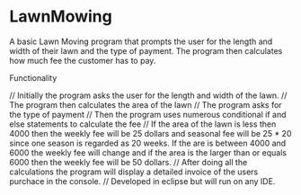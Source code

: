 # LawnMowing
A basic Lawn Moving program that prompts the user for the length and width of their lawn and the type of payment. The program then calculates how much fee the customer has to pay. 

Functionality

// Initially the program asks the user for the length and width of the lawn.
// The program then calculates the area of the lawn
// The program asks for the type of payment
// Then the program uses numerous conditional if and else statements to calculate the fee
// If the area of the lawn is less then 4000 then the weekly fee will be 25 dollars and seasonal fee will be 25 * 20 since one season is   regarded as 20 weeks. If the are is between 4000 and 6000 the weekly fee will change and if the area is the larger than or equals 6000 then the weekly fee will be 50 dollars. 
// After doing all the calculations the program will display a detailed invoice of the users purchace in the console. 
// Developed in eclipse but will run on any IDE. 
